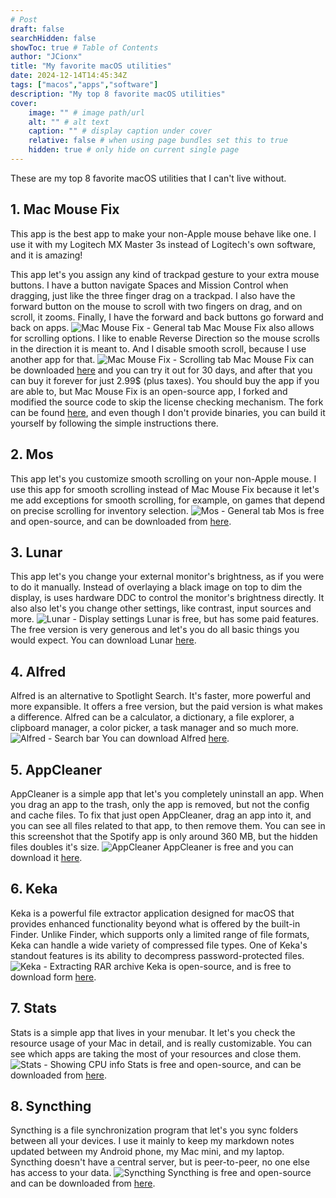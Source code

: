 ```yaml
---
# Post
draft: false
searchHidden: false
showToc: true # Table of Contents
author: "JCionx"
title: "My favorite macOS utilities"
date: 2024-12-14T14:45:34Z
tags: ["macos","apps","software"]
description: "My top 8 favorite macOS utilities"
cover:
    image: "" # image path/url
    alt: "" # alt text
    caption: "" # display caption under cover
    relative: false # when using page bundles set this to true
    hidden: true # only hide on current single page
---
```



These are my top 8 favorite macOS utilities that I can't live without.

## 1. Mac Mouse Fix

This app is the best app to make your non-Apple mouse behave like one. I use it with my Logitech MX Master 3s instead of Logitech's own software, and it is amazing!

This app let's you assign any kind of trackpad gesture to your extra mouse buttons. I have a button navigate Spaces and Mission Control when dragging, just like the three finger drag on a trackpad. I also have the forward button on the mouse to scroll with two fingers on drag, and on scroll, it zooms. Finally, I have the forward and back buttons go forward and back on apps.
![Mac Mouse Fix - General tab](../../images/macmousefix1.png)
Mac Mouse Fix also allows for scrolling options. I like to enable Reverse Direction so the mouse scrolls in the direction it is meant to. And I disable smooth scroll, because I use another app for that.
![Mac Mouse Fix - Scrolling tab](../../images/macmousefix2.png)
Mac Mouse Fix can be downloaded [here](https://macmousefix.com) and you can try it out for 30 days, and after that you can buy it forever for just 2.99$ (plus taxes). You should buy the app if you are able to, but Mac Mouse Fix is an open-source app, I forked and modified the source code to skip the license checking mechanism. The fork can be found [here](https://github.com/JCionx/mac-mouse-fix-activated), and even though I don't provide binaries, you can build it yourself by following the simple instructions there.

## 2. Mos

This app let's you customize smooth scrolling on your non-Apple mouse. I use this app for smooth scrolling instead of Mac Mouse Fix because it let's me add exceptions for smooth scrolling, for example, on games that depend on precise scrolling for inventory selection.
![Mos - General tab](../../images/mos.png)
Mos is free and open-source, and can be downloaded from [here](https://mos.caldis.me).

## 3. Lunar

This app let's you change your external monitor's brightness, as if you were to do it manually. Instead of overlaying a black image on top to dim the display, is uses hardware DDC to control the monitor's brightness directly. It also also let's you change other settings, like contrast, input sources and more.
![Lunar - Display settings](../../images/lunar.png)
Lunar is free, but has some paid features. The free version is very generous and let's you do all basic things you would expect. You can download Lunar [here](https://lunar.fyi).

## 4. Alfred

Alfred is an alternative to Spotlight Search. It's faster, more powerful and more expansible. It offers a free version, but the paid version is what makes a difference. Alfred can be a calculator, a dictionary, a file explorer, a clipboard manager, a color picker, a task manager and so much more.
![Alfred - Search bar](../../images/mos.png)
You can download Alfred [here](https://www.alfredapp.com).

## 5. AppCleaner

AppCleaner is a simple app that let's you completely uninstall an app. When you drag an app to the trash, only the app is removed, but not the config and cache files. To fix that just open AppCleaner, drag an app into it, and you can see all files related to that app, to then remove them. You can see in this screenshot that the Spotify app is only around 360 MB, but the hidden files doubles it's size.
![AppCleaner](../../images/appcleaner.png)
AppCleaner is free and you can download it [here](https://freemacsoft.net/appcleaner/).

## 6. Keka

Keka is a powerful file extractor application designed for macOS that provides enhanced functionality beyond what is offered by the built-in Finder. Unlike Finder, which supports only a limited range of file formats, Keka can handle a wide variety of compressed file types. One of Keka's standout features is its ability to decompress password-protected files.
![Keka - Extracting RAR archive](../../images/appcleaner.png)
Keka is open-source, and is free to download form [here](https://www.keka.io/en/).

## 7. Stats

Stats is a simple app that lives in your menubar. It let's you check the resource usage of your Mac in detail, and is really customizable. You can see which apps are taking the most of your resources and close them.
![Stats - Showing CPU info](../../images/stats.png)
Stats is free and open-source, and can be downloaded from [here](https://github.com/exelban/stats).

## 8. Syncthing

Syncthing is a file synchronization program that let's you sync folders between all your devices. I use it mainly to keep my markdown notes updated between my Android phone, my Mac mini, and my laptop. Syncthing doesn't have a central server, but is peer-to-peer, no one else has access to your data.
![Syncthing](../../images/syncthing.png)
Syncthing is free and open-source and can be downloaded from [here](https://syncthing.net/downloads/).